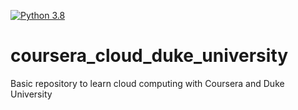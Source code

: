 [![Python 3.8](https://github.com/guilhermemr04/coursera_cloud_duke_university/actions/workflows/main.yml/badge.svg)](https://github.com/guilhermemr04/coursera_cloud_duke_university/actions/workflows/main.yml)

# coursera_cloud_duke_university
Basic repository to learn cloud computing with Coursera and Duke University

